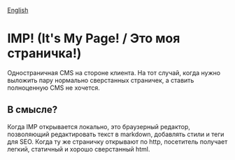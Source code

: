 [English](README.md)
# IMP! (It's My Page! / Это моя страничка!)

Одностраничная CMS на стороне клиента. На тот случай, когда нужно выложить пару нормально сверстанных страничек, а ставить полноценную CMS не хочется. 

## В смысле?

Когда IMP открывается локально, это браузерный редактор, позволяющий редактировать текст в markdown, добавлять стили и теги для SEO. Когда ту же страничку открывают по http, посетитель получает легкий, статичный и хорошо сверстанный html.
